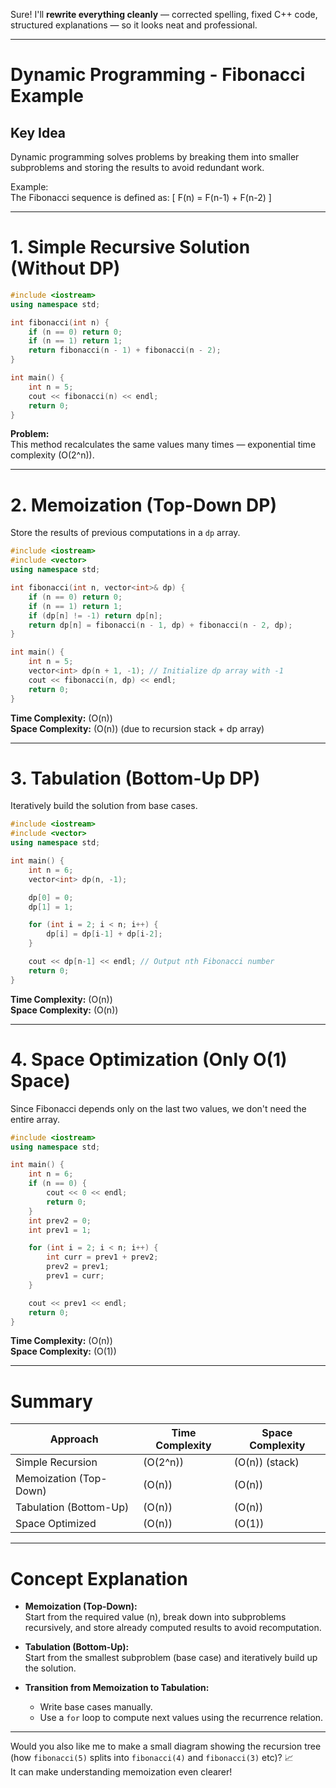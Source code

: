 Sure! I'll **rewrite everything cleanly** — corrected spelling, fixed C++ code, structured explanations — so it looks neat and professional.

---

# Dynamic Programming - Fibonacci Example

## Key Idea
Dynamic programming solves problems by breaking them into smaller subproblems and storing the results to avoid redundant work.

Example:  
The Fibonacci sequence is defined as:
\[
F(n) = F(n-1) + F(n-2)
\]

---

# 1. Simple Recursive Solution (Without DP)

```cpp
#include <iostream>
using namespace std;

int fibonacci(int n) {
    if (n == 0) return 0;
    if (n == 1) return 1;
    return fibonacci(n - 1) + fibonacci(n - 2);
}

int main() {
    int n = 5;
    cout << fibonacci(n) << endl;
    return 0;
}
```
**Problem:**  
This method recalculates the same values many times — exponential time complexity \(O(2^n)\).

---

# 2. Memoization (Top-Down DP)

Store the results of previous computations in a `dp` array.

```cpp
#include <iostream>
#include <vector>
using namespace std;

int fibonacci(int n, vector<int>& dp) {
    if (n == 0) return 0;
    if (n == 1) return 1;
    if (dp[n] != -1) return dp[n];
    return dp[n] = fibonacci(n - 1, dp) + fibonacci(n - 2, dp);
}

int main() {
    int n = 5;
    vector<int> dp(n + 1, -1); // Initialize dp array with -1
    cout << fibonacci(n, dp) << endl;
    return 0;
}
```
**Time Complexity:** \(O(n)\)  
**Space Complexity:** \(O(n)\) (due to recursion stack + dp array)

---

# 3. Tabulation (Bottom-Up DP)

Iteratively build the solution from base cases.

```cpp
#include <iostream>
#include <vector>
using namespace std;

int main() {
    int n = 6;
    vector<int> dp(n, -1);

    dp[0] = 0;
    dp[1] = 1;

    for (int i = 2; i < n; i++) {
        dp[i] = dp[i-1] + dp[i-2];
    }

    cout << dp[n-1] << endl; // Output nth Fibonacci number
    return 0;
}
```
**Time Complexity:** \(O(n)\)  
**Space Complexity:** \(O(n)\)

---

# 4. Space Optimization (Only O(1) Space)

Since Fibonacci depends only on the last two values, we don't need the entire array.

```cpp
#include <iostream>
using namespace std;

int main() {
    int n = 6;
    if (n == 0) {
        cout << 0 << endl;
        return 0;
    }
    int prev2 = 0;
    int prev1 = 1;

    for (int i = 2; i < n; i++) {
        int curr = prev1 + prev2;
        prev2 = prev1;
        prev1 = curr;
    }

    cout << prev1 << endl;
    return 0;
}
```
**Time Complexity:** \(O(n)\)  
**Space Complexity:** \(O(1)\)

---

# Summary

| Approach            | Time Complexity | Space Complexity |
|---------------------|------------------|------------------|
| Simple Recursion    | \(O(2^n)\)       | \(O(n)\) (stack) |
| Memoization (Top-Down) | \(O(n)\)      | \(O(n)\)         |
| Tabulation (Bottom-Up) | \(O(n)\)       | \(O(n)\)         |
| Space Optimized      | \(O(n)\)         | \(O(1)\)         |

---

# Concept Explanation

- **Memoization (Top-Down):**  
  Start from the required value \(n\), break down into subproblems recursively, and store already computed results to avoid recomputation.

- **Tabulation (Bottom-Up):**  
  Start from the smallest subproblem (base case) and iteratively build up the solution.

- **Transition from Memoization to Tabulation:**  
  - Write base cases manually.
  - Use a `for` loop to compute next values using the recurrence relation.

---

Would you also like me to make a small diagram showing the recursion tree (how `fibonacci(5)` splits into `fibonacci(4)` and `fibonacci(3)` etc)? 📈  
It can make understanding memoization even clearer!